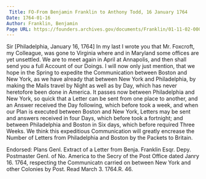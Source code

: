 ```yaml
---
 Title: FO-From Benjamin Franklin to Anthony Todd, 16 January 1764
Date: 1764-01-16
Author: Franklin, Benjamin
Page URL: https://founders.archives.gov/documents/Franklin/01-11-02-0005
---
```


Sir
[Philadelphia, January 16, 1764]
In my last I wrote you that Mr. Foxcroft, my Colleague, was gone to Virginia where and in Maryland some offices are yet unsettled. We are to meet again in April at Annapolis, and then shall send you a full Account of our Doings. I will now only just mention, that we hope in the Spring to expedite the Communication between Boston and New York, as we have already that between New York and Philadelphia, by making the Mails travel by Night as well as by Day, which has never heretofore been done in America. It passes now between Philadelphia and New York, so quick that a Letter can be sent from one place to another, and an Answer received the Day following, which before took a week, and when our Plan is executed between Boston and New York, Letters may be sent and answers received in four Days, which before took a fortnight; and between Philadelphia and Boston in Six days, which before required Three Weeks. We think this expeditious Communication will greatly encrease the Number of Letters from Philadelphia and Boston by the Packets to Britain.
 
Endorsed: Plans Genl. Extract of a Letter from Benja. Franklin Esqr. Depy. Postmaster Genl. of No. America to the Secry of the Post Office dated Janry 16. 1764, respecting the Communicatn carried on between New York and other Colonies by Post.
Read March 3. 1764.R. 46.

